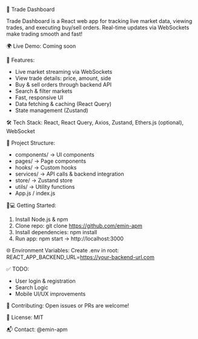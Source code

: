 🎯 Trade Dashboard

Trade Dashboard is a React web app for tracking live market data, viewing trades, and executing buy/sell orders. Real-time updates via WebSockets make trading smooth and fast!

🌍 Live Demo: Coming soon

🚀 Features:
- Live market streaming via WebSockets
- View trade details: price, amount, side
- Buy & sell orders through backend API
- Search & filter markets
- Fast, responsive UI
- Data fetching & caching (React Query)
- State management (Zustand)

🛠 Tech Stack:
React, React Query, Axios, Zustand, Ethers.js (optional), WebSocket

📂 Project Structure:
- components/ → UI components
- pages/ → Page components
- hooks/ → Custom hooks
- services/ → API calls & backend integration
- store/ → Zustand store
- utils/ → Utility functions
- App.js / index.js

🧑💻 Getting Started:
1. Install Node.js & npm
2. Clone repo: git clone https://github.com/emin-apm
3. Install dependencies: npm install
4. Run app: npm start → http://localhost:3000

🌐 Environment Variables:
Create .env in root:
REACT_APP_BACKEND_URL=https://your-backend-url.com

✅ TODO:
- User login & registration
- Search Logic
- Mobile UI/UX improvements

🤝 Contributing:
Open issues or PRs are welcome!

📄 License: MIT

📬 Contact: @emin-apm
